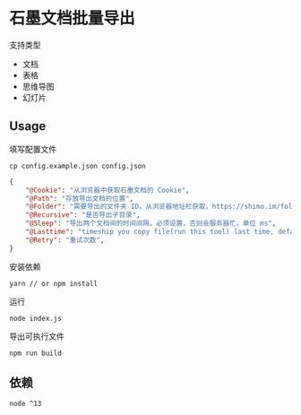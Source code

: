 # 石墨文档批量导出

支持类型

- 文档
- 表格
- 思维导图
- 幻灯片

## Usage

填写配置文件

```shell
cp config.example.json config.json
```

```config.json
{
    "@Cookie": "从浏览器中获取石墨文档的 Cookie",
    "@Path": "存放导出文档的位置",
    "@Folder": "需要导出的文件夹 ID，从浏览器地址栏获取，https://shimo.im/folder/xxx 中 xxx，全部导出则留空",
    "@Recursive": "是否导出子目录",
    "@Sleep": "导出两个文档间的时间间隔，必须设置，否则会服务器忙，单位 ms",
    "@Lasttime": "timeship you copy file(run this tool) last time, default 0 means to copy all files this time.",
    "@Retry": "重试次数",
}
```

安装依赖

```shell
yarn // or npm install
```

运行

```shell
node index.js
```

导出可执行文件

```shell
npm run build
```

## 依赖

```
node ^13
```
